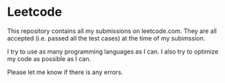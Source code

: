 # Leetcode
This repository contains all my submissions on leetcode.com.
They are all accepted (i.e. passed all the test cases) at the time of my subimssion.

I try to use as many programming languages as I can.
I also try to optimize my code as possible as I can.

Please let me know if there is any errors.
